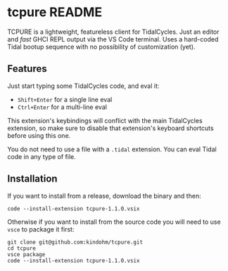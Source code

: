 # tcpure README

TCPURE is a lightweight, featureless client for TidalCycles. 
Just an editor and _fast_ GHCI REPL output via 
the VS Code terminal. Uses a hard-coded Tidal bootup sequence with no
possibility of customization (yet).

## Features

Just start typing some TidalCycles code, and eval it:

* `Shift+Enter` for a single line eval
* `Ctrl+Enter` for a multi-line eval

This extension's keybindings will conflict with the main TidalCycles
extension, so make sure to disable that extension's keyboard shortcuts
before using this one. 

You do not need to use a file with a `.tidal` extension. You can eval
Tidal code in any type of file.

## Installation

If you want to install from a release, download the binary and then:

``` 
code --install-extension tcpure-1.1.0.vsix
```

Otherwise if you want to install from the source code you will need to use
`vsce` to package it first:

``` 
git clone git@github.com:kindohm/tcpure.git
cd tcpure
vsce package
code --install-extension tcpure-1.1.0.vsix
```
